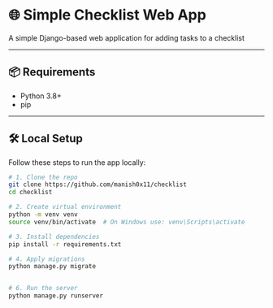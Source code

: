 # 🌐 Simple Checklist Web App

A simple Django-based web application for adding tasks to a checklist

---

## 📦 Requirements

- Python 3.8+
- pip

---

## 🛠️ Local Setup

Follow these steps to run the app locally:

```bash
# 1. Clone the repo
git clone https://github.com/manish0x11/checklist
cd checklist

# 2. Create virtual environment
python -m venv venv
source venv/bin/activate  # On Windows use: venv\Scripts\activate

# 3. Install dependencies
pip install -r requirements.txt

# 4. Apply migrations
python manage.py migrate


# 6. Run the server
python manage.py runserver
